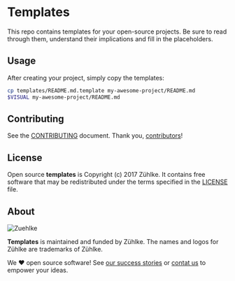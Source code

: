 # Templates

This repo contains templates for your open-source projects. Be sure to read
through them, understand their implications and fill in the placeholders.

## Usage

After creating your project, simply copy the templates:

```sh
cp templates/README.md.template my-awesome-project/README.md
$VISUAL my-awesome-project/README.md
```

## Contributing

See the [CONTRIBUTING] document.
Thank you, [contributors]!

  [CONTRIBUTING]: CONTRIBUTING.md
  [contributors]: https://github.com/zuehlke/templates/graphs/contributors

## License

Open source **templates** is Copyright (c) 2017 Zühlke.
It contains free software that may be redistributed
under the terms specified in the [LICENSE] file.

[LICENSE]: /LICENSE

## About

![Zuehlke](https://www.zuehlke.com/static/images/base/base-2x/logo-zuehlke-small.png)

**Templates** is maintained and funded by Zühlke.
The names and logos for Zühlke are trademarks of Zühlke.

We :heart: open source software!
See [our success stories][success]
or [contat us][contact] to empower your ideas.

  [success]: https://www.zuehlke.com/ch/en/success-stories/?utm_source=github
  [contact]: https://www.zuehlke.com/ch/en/about-us/contact/?utm_source=github
